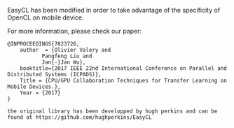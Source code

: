 EasyCL has been modified in order to take advantage of the specificity of OpenCL on mobile device.

For more information, please check our paper:

    @INPROCEEDINGS{7823726, 
		author	= {Olivier Valery and
               Pangfeng Liu and
               Jan{-}Jan Wu},
		booktitle={2017 IEEE 22nd International Conference on Parallel and Distributed Systems (ICPADS)}, 
		Title = {CPU/GPU Collaboration Techniques for Transfer Learning on Mobile Devices.},
		Year = {2017}
    }
	
	the original library has been developped by hugh perkins and can be found at https://github.com/hughperkins/EasyCL